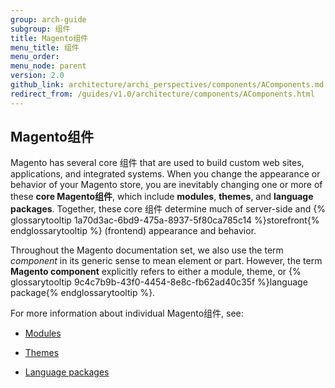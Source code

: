 ```yaml
---
group: arch-guide
subgroup: 组件
title: Magento组件
menu_title: 组件
menu_order:
menu_node: parent
version: 2.0
github_link: architecture/archi_perspectives/components/AComponents.md
redirect_from: /guides/v1.0/architecture/components/AComponents.html
---
```


## Magento组件

Magento has several core 组件 that are used to build custom web sites, applications, and integrated systems. When you change the appearance or behavior of your Magento store, you are inevitably changing one or more of these <b>core Magento组件</b>, which include <b>modules</b>, <b>themes</b>, and <b>language packages</b>. Together, these core 组件 determine much of server-side and {% glossarytooltip 1a70d3ac-6bd9-475a-8937-5f80ca785c14 %}storefront{% endglossarytooltip %} (frontend) appearance and behavior.

<div class="bs-callout bs-callout-info" id="info">
  <p>Throughout the Magento documentation set, we also use the term <i>component</i> in its generic sense to mean element or part. However, the term <b>Magento component</b> explicitly refers to either a module, theme, or {% glossarytooltip 9c4c7b9b-43f0-4454-8e8c-fb62ad40c35f %}language package{% endglossarytooltip %}.</p>
</div>

For more information about individual Magento组件, see:

* <a href="{{ page.baseurl }}/architecture/archi_perspectives/components/modules/mod_intro.html">Modules</a>

* <a href="{{ page.baseurl }}/frontend-dev-guide/themes/theme-overview.html">Themes</a>

* <a href="{{ page.baseurl }}/frontend-dev-guide/translations/xlate.html#m2devgde-xlate-languagepack">Language packages</a>
